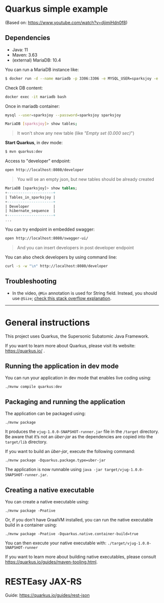 # Quarkus simple example
(Based on: https://www.youtube.com/watch?v=djimiHdn0f8)

## Dependencies
* Java: 11
* Maven: 3.63
* (external) MariaDB: 10.4

You can run a MariaDB instance like:
```bash
$ docker run -d --name mariadb -p 3306:3306 -e MYSQL_USER=sparksjoy -e MYSQL_PASSWORD=sparksjoy -e MYSQL_ROOT_PASSWORD=sparksjoy -e MYSQL_DATABASE=sparksjoy mariadb:10.4
```

Check DB content:
```bash
docker exec -it mariadb bash
```
Once in mariadb container:
```bash
mysql --user=sparksjoy --password=sparksjoy sparksjoy

MariaDB [sparksjoy]> show tables;
```
> It won't show any new table (like _"Empty set (0.000 sec)_")

**Start Quarkus**, in dev mode:
```bash
$ mvn quarkus:dev
```

Access to "developer" endpoint:
```bash
open http://localhost:8080/developer
```
> You will se an empty json, but new tables should be already created

```sql
MariaDB [sparksjoy]> show tables;
+---------------------+
| Tables_in_sparksjoy |
+---------------------+
| Developer           |
| hibernate_sequence  |
+---------------------+
...
```


You can try endpoint in embedded swagger:
```bash
open http://localhost:8080/swagger-ui/
```
> And you can insert developers in post developer endpoint

You can also check developers by using command line:
```bash
curl -s -w "\n" http://localhost:8080/developer
```

## Troubleshooting
* In the video, ```@Min``` annotation is used for String field. Instead, you should use ```@Size```; [check this stack overflow explanation](https://stackoverflow.com/questions/46766162/javax-bean-validation-max-and-min-is-not-working).


---

# General instructions
This project uses Quarkus, the Supersonic Subatomic Java Framework.

If you want to learn more about Quarkus, please visit its website: https://quarkus.io/ .

## Running the application in dev mode

You can run your application in dev mode that enables live coding using:
```shell script
./mvnw compile quarkus:dev
```

## Packaging and running the application

The application can be packaged using:
```shell script
./mvnw package
```
It produces the `vjug-1.0.0-SNAPSHOT-runner.jar` file in the `/target` directory.
Be aware that it’s not an _über-jar_ as the dependencies are copied into the `target/lib` directory.

If you want to build an _über-jar_, execute the following command:
```shell script
./mvnw package -Dquarkus.package.type=uber-jar
```

The application is now runnable using `java -jar target/vjug-1.0.0-SNAPSHOT-runner.jar`.

## Creating a native executable

You can create a native executable using: 
```shell script
./mvnw package -Pnative
```

Or, if you don't have GraalVM installed, you can run the native executable build in a container using: 
```shell script
./mvnw package -Pnative -Dquarkus.native.container-build=true
```

You can then execute your native executable with: `./target/vjug-1.0.0-SNAPSHOT-runner`

If you want to learn more about building native executables, please consult https://quarkus.io/guides/maven-tooling.html.

# RESTEasy JAX-RS

Guide: https://quarkus.io/guides/rest-json


